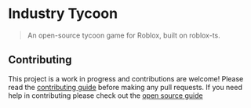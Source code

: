 # Industry Tycoon

> An open-source tycoon game for Roblox, built on roblox-ts.

## Contributing

This project is a work in progress and contributions are welcome! Please read the [contributing guide](CONTRIBUTING.md) before making any pull requests. If you need help in contributing please check out the [open source guide](https://opensource.guide)
